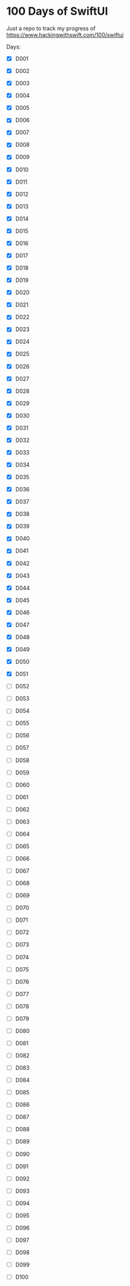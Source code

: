 
# 100 Days of SwiftUI

Just a repo to track my progress of https://www.hackingwithswift.com/100/swiftui

Days:

- [x] D001
- [x] D002
- [x] D003
- [x] D004
- [x] D005
- [x] D006
- [x] D007
- [x] D008
- [x] D009
- [x] D010
- [x] D011
- [x] D012
- [x] D013
- [x] D014
- [x] D015
- [x] D016
- [x] D017
- [x] D018
- [x] D019
- [x] D020
- [x] D021
- [x] D022
- [x] D023
- [x] D024
- [x] D025
- [x] D026
- [x] D027
- [x] D028
- [x] D029
- [x] D030
- [x] D031
- [x] D032
- [x] D033
- [x] D034
- [x] D035
- [x] D036
- [x] D037
- [x] D038
- [x] D039
- [x] D040
- [x] D041
- [x] D042
- [x] D043
- [x] D044
- [x] D045
- [x] D046
- [x] D047
- [x] D048
- [x] D049
- [x] D050
- [x] D051
- [ ] D052
- [ ] D053
- [ ] D054
- [ ] D055
- [ ] D056
- [ ] D057
- [ ] D058
- [ ] D059
- [ ] D060
- [ ] D061
- [ ] D062
- [ ] D063
- [ ] D064
- [ ] D065
- [ ] D066
- [ ] D067
- [ ] D068
- [ ] D069
- [ ] D070
- [ ] D071
- [ ] D072
- [ ] D073
- [ ] D074
- [ ] D075
- [ ] D076
- [ ] D077
- [ ] D078
- [ ] D079
- [ ] D080
- [ ] D081
- [ ] D082
- [ ] D083
- [ ] D084
- [ ] D085
- [ ] D086
- [ ] D087
- [ ] D088
- [ ] D089
- [ ] D090
- [ ] D091
- [ ] D092
- [ ] D093
- [ ] D094
- [ ] D095
- [ ] D096
- [ ] D097
- [ ] D098
- [ ] D099
- [ ] D100


